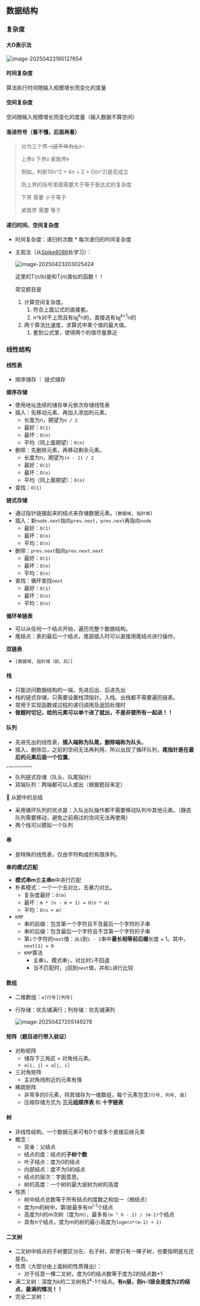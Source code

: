 ## 数据结构

### 复杂度

#### 大O表示法

![image-20250423195127654](./assets/image-20250423195127654.png)

#### 时间复杂度

算法执行时间随输入规模增长而变化的度量

#### 空间复杂度

空间随输入规模增长而变化的度量（输入数据不算空间）

#### 渐进符号（看不懂，后面再看）

> 分为三个界~~（这不华为么）~~
>
> 上界`O` 下界`Ω` 紧致界`θ`
>
> 例如，判断10n^2 + 4n + 2 = O(n^2)是否成立
>
> 则上界的括号里面需要大于等于表达式的复杂度
>
> 下界 需要 小于等于
>
> 紧致界 需要 等于

#### 递归时间、空间复杂度

- 时间复杂度：递归的次数 * 每次递归的时间复杂度

- 主观法（从[Spike8086](https://www.bilibili.com/video/BV15T411p7ja/?share_source=copy_web&vd_source=da06af369eda2d9e301dfbead2f13295)处学习）：

  ![image-20250423203025424](./assets/image-20250423203025424.png)

  这里的T(n/b)是和T(n)类似的函数！！

  常见题目是

  1. 计算空间复杂度。
     1. 符合上面公式的直接套。
     2. n^k对不上而且有㏒<sup>k</sup>n的，直接选有㏒<sup>k+1</sup>n的
  2. 两个算法比速度，求算式中某个值的最大值。
     1. 套到公式里，使得两个的值尽量靠近

### 线性结构

#### 线性表

- 顺序储存 ｜ 链式储存

**顺序存储**

- 使用地址连续的储存单元依次存储线性表
- 插入：先移动元素、再加入添加的元素。
  - 长度为n，期望为`n / 2`
  - 最好：`O(1)`
  - 最坏：`O(n)`
  - 平均（同上面期望）：`O(n)`
- 删除：先删除元素，再移动剩余元素。 
  - 长度为n，期望为`(n - 1) / 2`
  - 最好：`O(1)`
  - 最坏：`O(n)`
  - 平均（同上面期望）：`O(n)`
- 查找：`O(1)`

**链式存储**

- 通过指针链接起来的结点来存储数据元素。`[数据域, 指针域]`
- 插入：新`node.next`指向`prev.next`，`prev.next`再指向`node`
  - 最好：`O(1)`
  - 最坏：`O(n)`
  - 平均：`O(n)`
- 删除：`prev.next`指向`prev.next.next`
  - 最好：`O(1)`
  - 最坏：`O(n)`
  - 平均：`O(n)`
- 查找：循环查找`next`
  - 最好：`O(1)`
  - 最坏：`O(n)`
  - 平均：`O(n)`

**循环单链表**

- 可以从任何一个结点开始，遍历完整个数据结构。
- 尾结点：表的最后一个结点，尾部插入时可以直接用尾结点进行操作。

**双链表**

- `[数据域, 指针域（前、后）]`

#### 栈

- 只能访问数据结构的一端，先进后出、后进先出
- 栈的链式存储，只需要设置栈顶指针。入栈、出栈都不需要遍历链表。
- 常用于实现函数或过程的递归调用及返回处理时
- **做题时切记，给的元素可以单个进了就出，不是非要所有一起进！！**

#### 队列

- 先进先出的线性表，**插入端称为队尾，删除端称为队头**。
- 插入、删除后，之前的空间无法再利用，所以出现了循环队列，**尾指针是在最后的元素后面一个位置**。

<img src="./assets/image-20250426092826463.png" alt="image-20250426092826463" style="zoom:33%;" />

- 队列链式存储（队头、队尾指针）
- 双端队列：两端都可以入或出（根据题目来定）

📒 从题中的总结

- 采用循环队列的优点是：入队出队操作都不需要移动队列中其他元素。（静态队列需要移动，避免之前用过的空间无法再使用）
- 两个栈可以模拟一个队列

#### 串

- 是特殊的线性表，仅由字符构成的有限序列。

**串的模式匹配**

- **模式串m**去**主串n**中进行匹配
- 朴素模式：一个一个去对比，去暴力对比。
  - 复杂度最好：`O(m)`
  - 最坏：`m * (n - m + 1) = O(n * m)`
  - 平均：`O(n + m)`
- `KMP`
  - 串的前缀：包含第一个字符且不含最后一个字符的子串
  - 串的后缀：包含最后一个字符且不含第一个字符的子串
  - 第`i`个字符的`next`值：从`1`到`i - 1`串中**最长相等前后缀**长度 + 1。其中，`next[1] = 0`
  - `KMP`算法
    - 主串`i`，模式串`j`，对比时`i`不回退
    - 当不匹配时，`j`回到`next`值，并和`i`进行比较

#### 数组

- 二维数组：`a[行号][列号]`

- 行存储：优先铺满行；列存储：优先铺满列

  ![image-20250427205149278](./assets/image-20250427205149278.png)

#### 矩阵（题目进行带入验证）

- 对称矩阵
  - 储存下三角区 + 对角线元素。
  - `a[i, j] = a[j, i]`
- 三对角矩阵
  - 主对角线附近的元素有值
- 稀疏矩阵
  - 非常多的0元素，将其储存为一维数组，每个元素包含`[行号, 列号, 值]`
  - 压缩存储方式为 **三元组顺序表** 和 **十字链表**

#### 树

- 非线性结构，一个数据元素可有0个或多个直接后继元素
- 概念：
  - 双亲：父结点
  - 结点的度：结点的**子树个数**
  - 叶子结点：度为0的结点
  - 内部结点：度不为0的结点
  - 结点的层次：字面意思。
  - 树的高度：一个树的最大层树为树的高度
- 性质：
  - 树中结点总数等于所有结点的度数之和加一（根结点）
  - 度为m的树中，第i层最多有m<sup>i-1</sup>个结点
  - 高度为h的m次树（度为m），最多有`(m ^ h - 1) / (m-1)`个结点
  - 具有n个结点，度为m的树的最小高度为`logm(n*(m-1) + 1)`

#### 二叉树

- 二叉树中结点的子树要区分左、右子树，即使只有一棵子树，也要指明是左还是右。
- 性质（大部分由上面树的性质推出）：
  - 对于任意一棵二叉树，度为0的结点数等于度为2的结点数+1
- 满二叉树：深度为k的二叉树有2<sup>k</sup>-1个结点。**有n层，则n-1层全是度为2的结点，最满的情况！！**
- 完全二叉树：